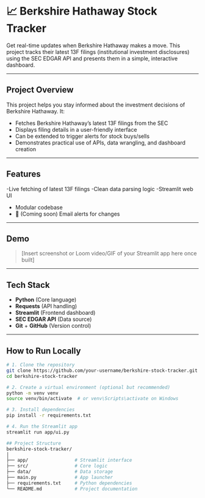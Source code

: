 # 📈 Berkshire Hathaway Stock Tracker

Get real-time updates when Berkshire Hathaway makes a move. This project tracks their latest 13F filings (institutional investment disclosures) using the SEC EDGAR API and presents them in a simple, interactive dashboard.

---

## Project Overview

This project helps you stay informed about the investment decisions of Berkshire Hathaway. It:

- Fetches Berkshire Hathaway’s latest 13F filings from the SEC
- Displays filing details in a user-friendly interface
- Can be extended to trigger alerts for stock buys/sells
- Demonstrates practical use of APIs, data wrangling, and dashboard creation

---

## Features

-Live fetching of latest 13F filings
-Clean data parsing logic
-Streamlit web UI
- Modular codebase
- 🔔 (Coming soon) Email alerts for changes

---

## Demo

> [Insert screenshot or Loom video/GIF of your Streamlit app here once built]

---

## Tech Stack

- **Python** (Core language)
- **Requests** (API handling)
- **Streamlit** (Frontend dashboard)
- **SEC EDGAR API** (Data source)
- **Git** + **GitHub** (Version control)

---

## How to Run Locally

```bash
# 1. Clone the repository
git clone https://github.com/your-username/berkshire-stock-tracker.git
cd berkshire-stock-tracker

# 2. Create a virtual environment (optional but recommended)
python -m venv venv
source venv/bin/activate  # or venv\Scripts\activate on Windows

# 3. Install dependencies
pip install -r requirements.txt

# 4. Run the Streamlit app
streamlit run app/ui.py

## Project Structure
berkshire-stock-tracker/
│
├── app/                 # Streamlit interface
├── src/                 # Core logic
├── data/                # Data storage
├── main.py              # App launcher
├── requirements.txt     # Python dependencies
└── README.md            # Project documentation


